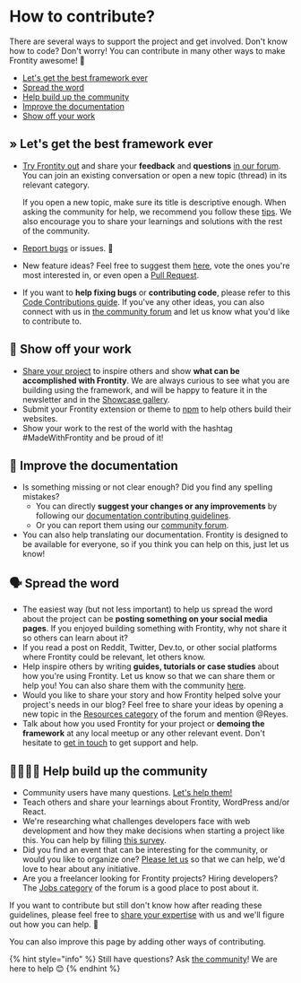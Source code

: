 # How to contribute?

There are several ways to support the project and get involved. Don't know how to code? Don't worry! You can contribute in many other ways to make Frontity awesome! 🚀

* [Let's get the best framework ever](how-to-contribute.md#lets-get-the-best-framework-ever)
* [Spread the word](how-to-contribute.md#spread-the-word)
* [Help build up the community](how-to-contribute.md#help-build-up-the-community)
* [Improve the documentation](how-to-contribute.md#improve-the-documentation)
* [Show off your work](how-to-contribute.md#show-off-your-work)

## » Let's get the best framework ever

* [Try Frontity out](../getting-started/quick-start-guide.md) and share your **feedback** and **questions** [in our forum](https://community.frontity.org/). You can join an existing conversation or open a new topic \(thread\) in its relevant category.

  If you open a new topic, make sure its title is descriptive enough. When asking the community for help, we recommend you follow these [tips](https://community.frontity.org/t/about-the-get-help-category/2/3). We also encourage you to share your learnings and solutions with the rest of the community.

* [Report bugs](https://github.com/frontity/frontity/issues) or issues. 🐞
* New feature ideas? Feel free to suggest them [here](https://community.frontity.org/c/feature-discussions/33), vote the ones you're most interested in, or even open a [Pull Request](https://github.com/frontity/frontity/pulls).
* If you want to **help fixing bugs** or **contributing code**, please refer to this [Code Contributions guide](code-contribution-guide.md). If you've any other ideas, you can also connect with us in [the community forum](https://community.frontity.org/) and let us know what you'd like to contribute to.

## 👏 Show off your work

* [Share your project](https://community.frontity.org/c/community/showcases/19) to inspire others and show **what can be accomplished with Frontity**. We are always curious to see what you are building using the framework, and will be happy to feature it in the newsletter and in the [Showcase gallery](https://frontity.org/showcase/).
* Submit your Frontity extension or theme to [npm](https://www.npmjs.com/) to help others build their websites.
* Show your work to the rest of the world with the hashtag \#MadeWithFrontity and be proud of it!

## 📖 Improve the documentation

* Is something missing or not clear enough? Did you find any spelling mistakes?
  * You can directly **suggest your changes or any improvements** by following our [documentation contributing guidelines](https://github.com/frontity/docs/blob/master/CONTRIBUTING.md).
  * Or you can report them using our [community forum](https://community.frontity.org/c/framework-development/docs-and-tutorials/29).
* You can also help translating our documentation. Frontity is designed to be available for everyone, so if you think you can help on this, just let us know!


## 🗣 Spread the word

* The easiest way \(but not less important\) to help us spread the word about the project can be **posting something on your social media pages**. If you enjoyed building something with Frontity, why not share it so others can learn about it?
* If you read a post on Reddit, Twitter, Dev.to, or other social platforms where Frontity could be relevant, let others know.
* Help inspire others by writing **guides, tutorials or case studies** about how you're using Frontity. Let us know so that we can share them or help you! You can also share them with the community [here](https://community.frontity.org/c/community/resources/15).
* Would you like to share your story and how Frontity helped solve your project's needs in our blog? Feel free to share your ideas by opening a new topic in the [Resources category](https://community.frontity.org/c/community/resources/15) of the forum and mention @Reyes.
* Talk about how you used Frontity for your project or **demoing the framework** at any local meetup or any other relevant event. Don't hesitate to [get in touch](https://community.frontity.org/c/community/events/50) to get support and help.


## 👨‍👩‍👧‍👦 Help build up the community

* Community users have many questions. [Let's help them!](https://community.frontity.org/c/dev-talk-questions/3)
* Teach others and share your learnings about Frontity, WordPress and/or React.
* We're researching what challenges developers face with web development and how they make decisions when starting a project like this. You can help by filling [this survey](https://docs.google.com/forms/d/e/1FAIpQLSf_kJo1A29_Ko0vpbT1oxgImrl9nHMOY94p0-jUWzphLC641A/viewform).
* Did you find an event that can be interesting for the community, or would you like to organize one? [Please let us](https://community.frontity.org/c/community/events/50) so that we can help, we'd love to hear about any initiative.
* Are you a freelancer looking for Frontity projects? Hiring developers? The [Jobs category](https://community.frontity.org/c/jobs/45) of the forum is a good place to post about it.

If you want to contribute but still don't know how after reading these guidelines, please feel free to [share your expertise](https://community.frontity.org/c/community) with us and we'll figure out how you can help. 🙂

You can also improve this page by adding other ways of contributing.

{% hint style="info" %}
Still have questions? Ask [the community](https://community.frontity.org/)! We are here to help 😊
{% endhint %}

